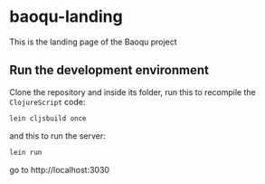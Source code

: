 # baoqu-landing

This is the landing page of the Baoqu project

## Run the development environment

Clone the repository and inside its folder, run this to recompile the `ClojureScript` code:

```sh
lein cljsbuild once
```

and this to run the server:

```sh
lein run
```

go to http://localhost:3030
